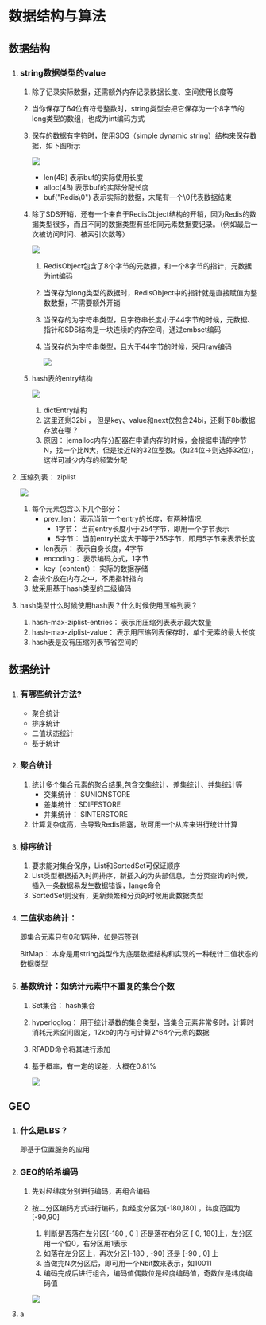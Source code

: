 # 数据结构与算法

## 数据结构

1. ### string数据类型的value

   1. 除了记录实际数据，还需额外内存记录数据长度、空间使用长度等

   2. 当你保存了64位有符号整数时，string类型会把它保存为一个8字节的long类型的数组，也成为int编码方式

   3. 保存的数据有字符时，使用SDS（simple dynamic string）结构来保存数据，如下图所示

      ![](..\imgs\Redis的SDS结构.jpg)

      - len(4B) 表示buf的实际使用长度
      - alloc(4B) 表示buf的实际分配长度
      - buf("Redis\0") 表示实际的数据，末尾有一个\0代表数据结束

   4. 除了SDS开销，还有一个来自于RedisObject结构的开销，因为Redis的数据类型很多，而且不同的数据类型有些相同元素数据要记录。（例如最后一次被访问时间、被索引次数等）

      ![](..\imgs\Redis的RedisObject结构.jpg)

      1. RedisObject包含了8个字节的元数据，和一个8字节的指针，元数据为int编码

      2. 当保存为long类型的数据时，RedisObject中的指针就是直接赋值为整数数据，不需要额外开销

      3. 当保存的为字符串类型，且字符串长度小于44字节的时候，元数据、指针和SDS结构是一块连续的内存空间，通过embset编码

      4. 当保存的为字符串类型，且大于44字节的时候，采用raw编码

         ![](..\imgs\Redis保存string类型的各种编码.jpg)

   5. hash表的entry结构

      ![](..\imgs\Redis保存hash表的entry结构.jpg)

      1. dictEntry结构
      2. 这里还剩32bi ， 但是key、value和next仅包含24bi，还剩下8bi数据存放在哪？
      3. 原因： jemalloc内存分配器在申请内存的时候，会根据申请的字节N，找一个比N大，但是接近N的32位整数。（如24位->则选择32位)，这样可减少内存的频繁分配

2. 压缩列表： ziplist

   ![](..\imgs\Redis的ziplist结构.jpg)

   1. 每个元素包含以下几个部分：
      - prev_len： 表示当前一个entry的长度，有两种情况
        - 1字节： 当前entry长度小于254字节，即用一个字节表示
        - 5字节： 当前entry长度大于等于255字节，即用5字节来表示长度
      - len表示： 表示自身长度，4字节
      - encoding： 表示编码方式，1字节
      - key（content）： 实际的数据存储
   2. 会挨个放在内存之中，不用指针指向
   3. 故采用基于hash类型的二级编码
   
3. hash类型什么时候使用hash表？什么时候使用压缩列表？

   1. hash-max-ziplist-entries： 表示用压缩列表表示最大数量
   2. hash-max-ziplist-value： 表示用压缩列表保存时，单个元素的最大长度
   3. hash表是没有压缩列表节省空间的



## 数据统计

1. ### 有哪些统计方法?

   - 聚合统计
   - 排序统计
   - 二值状态统计
   - 基于统计

2. ### 聚合统计

   1. 统计多个集合元素的聚合结果,包含交集统计、差集统计、并集统计等
      - 交集统计： SUNIONSTORE
      - 差集统计：SDIFFSTORE
      - 并集统计： SINTERSTORE
   2. 计算复杂度高，会导致Redis阻塞，故可用一个从库来进行统计计算
   
3. ### 排序统计

   1. 要求能对集合保序，List和SortedSet可保证顺序
   2. List类型根据插入时间排序，新插入的为头部信息，当分页查询的时候，插入一条数据易发生数据错误，lange命令
   3. SortedSet则没有，更新频繁和分页的时候用此数据类型

4. ### 二值状态统计：

   即集合元素只有0和1两种，如是否签到

   BitMap： 本身是用string类型作为底层数据结构和实现的一种统计二值状态的数据类型

5. ### 基数统计：如统计元素中不重复的集合个数

   1. Set集合： hash集合

   2. hyperloglog： 用于统计基数的集合类型，当集合元素非常多时，计算时消耗元素空间固定，12kb的内存可计算2^64个元素的数据

   3. RFADD命令将其进行添加

   4. 基于概率，有一定的误差，大概在0.81%

      ![](..\imgs\Redis数据类型和支持的功能.jpg)

## GEO

1. ### 什么是LBS？

   即基于位置服务的应用

2. ### GEO的哈希编码

   1. 先对经纬度分别进行编码，再组合编码

   2. 按二分区编码方式进行编码，如经度分区为[-180,180] ，纬度范围为[-90,90]

      1. 判断是否落在左分区[-180 , 0 ] 还是落在右分区 [ 0, 180]上，左分区用一个位0，右分区用1表示
      2. 如落在左分区上，再次分区[-180 , -90] 还是 [-90 , 0] 上
      3. 当做完N次分区后，即可用一个Nbit数来表示，如10011
      4. 编码完成后进行组合，编码值偶数位是经度编码值，奇数位是纬度编码值

      ![](..\imgs\Redis的经纬度二分区编码结构.jpg)

3. a